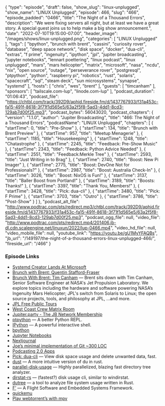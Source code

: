 {
  "type": "episode",
  "draft": false,
  "show_slug": "linux-unplugged",
  "show_name": "LINUX Unplugged",
  "episode": 466,
  "slug": "466",
  "episode_padded": "0466",
  "title": "The Night of a Thousand Errors",
  "description": "We were fixing servers all night, but at least we have a great story. A special guest joins us to help make a big show announcement.",
  "date": "2022-07-10T19:15:00-07:00",
  "header_image": "/images/shows/linux-unplugged.png",
  "categories": [
    "LINUX Unplugged"
  ],
  "tags": [
    "bpython",
    "brunch with brent",
    "cassini",
    "curiosity rover",
    "database",
    "deep space network",
    "disk space",
    "docker",
    "dua-cli",
    "extras",
    "f prime",
    "ingenuity",
    "ipython",
    "jpl",
    "jupiter broadcasting",
    "jupyter notebooks",
    "lennart poettering",
    "linux podcast",
    "linux unplugged",
    "mars",
    "mars helicopter",
    "matrix",
    "microsoft",
    "nasa",
    "ncdu",
    "nix",
    "open source",
    "outage",
    "perseverance rover",
    "postgresql",
    "ptpython",
    "python",
    "raspberry pi",
    "robotics",
    "rust",
    "solaris",
    "spacecraft",
    "sql",
    "steam deck",
    "sun microsystems",
    "synapse",
    "systemd"
  ],
  "hosts": [
    "chris",
    "wes",
    "brent"
  ],
  "guests": [
    "timcanham"
  ],
  "sponsors": [
    "tailscale.com-lup",
    "linode.com-lup"
  ],
  "podcast_duration": "01:06:43",
  "podcast_file": "https://chtbl.com/track/392D9/aphid.fireside.fm/d/1437767933/f31a453c-fa15-491f-8618-3f71f1d565e5/63a2f5f8-5ad3-4dd1-8cd3-129ab7d00f25.mp3",
  "podcast_bytes": 56043020,
  "podcast_chapters": {
    "version": "1.1.0",
    "author": "Jupiter Broadcasting",
    "title": "466: The Night of a Thousand Errors",
    "podcastName": "LINUX Unplugged",
    "chapters": [
      {
        "startTime": 0,
        "title": "Pre-Show"
      },
      {
        "startTime": 134,
        "title": "Brunch with Brent Preview"
      },
      {
        "startTime": 957,
        "title": "Meetup Menagerie"
      },
      {
        "startTime": 1185,
        "title": "Housekeeping"
      },
      {
        "startTime": 1248,
        "title": "Chatastrophe"
      },
      {
        "startTime": 2245,
        "title": "Feedback: Pre-Show Music"
      },
      {
        "startTime": 2343,
        "title": "Feedback: Python Advice Needed"
      },
      {
        "startTime": 2551,
        "title": "Feedback:Merkle Tree"
      },
      {
        "startTime": 2593,
        "title": "Just Writing in to Brag"
      },
      {
        "startTime": 2740,
        "title": "Boost: New Pi Imager"
      },
      {
        "startTime": 2775,
        "title": "Boost: DevOne Not for Professionals?"
      },
      {
        "startTime": 2987,
        "title": "Boost: Australia Check-In"
      },
      {
        "startTime": 3026,
        "title": "Boost: NixOS is Fun!"
      },
      {
        "startTime": 3137,
        "title": "Baller Boost from Portland!"
      },
      {
        "startTime": 3189,
        "title": "Boosts: Thanks!"
      },
      {
        "startTime": 3397,
        "title": "Thank You, Members!"
      },
      {
        "startTime": 3428,
        "title": "Pick: dua-cli"
      },
      {
        "startTime": 3480,
        "title": "Pick: F Prime"
      },
      {
        "startTime": 3703,
        "title": "Outro"
      },
      {
        "startTime": 3786,
        "title": "Post-Show"
      }
    ]
  },
  "podcast_alt_file": "http://www.podtrac.com/pts/redirect.mp3/chtbl.com/track/392D9/aphid.fireside.fm/d/1437767933/f31a453c-fa15-491f-8618-3f71f1d565e5/63a2f5f8-5ad3-4dd1-8cd3-129ab7d00f25.mp3",
  "podcast_ogg_file": null,
  "video_file": "http://www.podtrac.com/pts/redirect.mp4/201406.jb-dl.cdn.scaleengine.net/linuxun/2022/lup-0466.mp4",
  "video_hd_file": null,
  "video_mobile_file": null,
  "youtube_link": "https://youtu.be/gU1MyYFAQBs",
  "jb_url": "/149197/the-night-of-a-thousand-errors-linux-unplugged-466/",
  "fireside_url": "/466"
}


### Episode Links

  * [Systemd Creator Lands At Microsoft](https://www.phoronix.com/scan.php?page=news_item&px=Systemd-Creator-Microsoft "Systemd Creator Lands At Microsoft")
  * [Brunch with Brent: Quentin Stafford-Fraser](https://extras.show/86 "Brunch with Brent: Quentin Stafford-Fraser")
  * [Brunch With Brent: Tim Canham](https://extras.show/87 "Brunch With Brent: Tim Canham") — Brent sits down with Tim Canham, Senior Software Engineer at NASA's Jet Propulsion Laboratory. We explore topics including the hardware and software powering NASA’s Ingenuity Mars Helicopter; JPL's switch from Solaris to Linux; the open source projects, tools, and philosophy at JPL, ...and more.
  * [JPL Free Public Tours](https://www.jpl.nasa.gov/events/tours/ "JPL Free Public Tours")
  * [West Coast Crew Matrix Room](https://bit.ly/westcoastcrew "West Coast Crew Matrix Room")
  * [Jupiter.party - The JB Network Membership](https://www.jupiter.party/ "Jupiter.party - The JB Network Membership")
  * [ptpython](https://github.com/prompt-toolkit/ptpython "ptpython") — A better Python REPL.
  * [IPython](https://ipython.org/ "IPython") — A powerful interactive shell.
  * [bpython](https://bpython-interpreter.org/ "bpython")
  * [Jupyter Notebooks](https://jupyter.org/ "Jupyter Notebooks")
  * [Nextjournal](https://nextjournal.com/ "Nextjournal")
  * [Joe’s minimal implementation of Git ~300 LOC](https://github.com/jmou/zit "Joe’s minimal implementation of Git ~300 LOC")
  * [Podcasting 2.0 Apps](https://podcastindex.org/apps?appTypes=app&elements=Value "Podcasting 2.0 Apps")
  * [Pick: dua-cli](https://github.com/Byron/dua-cli "Pick: dua-cli") — View disk space usage and delete unwanted data, fast.
  * [dust](https://github.com/bootandy/dust "dust") — A more intuitive version of du in rust.
  * [parallel-disk-usage](https://github.com/KSXGitHub/parallel-disk-usage "parallel-disk-usage") — Highly parallelized, blazing fast directory tree analyzer.
  * [dirstat-rs](https://github.com/scullionw/dirstat-rs "dirstat-rs") — (fastest?) disk usage cli, similar to windirstat.
  * [dutree](https://github.com/nachoparker/dutree "dutree") — a tool to analyze file system usage written in Rust.
  * [F’](https://github.com/nasa/fprime "F’") — A Flight Software and Embedded Systems Framework.
  * [quickemu](https://github.com/quickemu-project/quickemu "quickemu")
  * [Play webtorrent’s with mpv](https://github.com/noctuid/mpv-webtorrent-hook "Play webtorrent’s with mpv")


